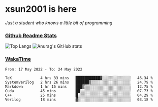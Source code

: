 # xsun2001 is here

*Just a student who knows a little bit of programming*

### [Github Readme Stats](https://github.com/anuraghazra/github-readme-stats)

![Top Langs](https://github-readme-stats.vercel.app/api/top-langs/?username=xsun2001&layout=compact&theme=radical) ![Anurag's GitHub stats](https://github-readme-stats.vercel.app/api?username=xsun2001&show_icons=true&theme=radical)

### [WakaTime](https://wakatime.com)

<!--START_SECTION:waka-->

```text
From: 17 May 2022 - To: 24 May 2022

TeX             4 hrs 33 mins   ███████████▓░░░░░░░░░░░░░   46.34 %
SystemVerilog   2 hrs 26 mins   ██████▒░░░░░░░░░░░░░░░░░░   24.79 %
Markdown        1 hr 15 mins    ███▒░░░░░░░░░░░░░░░░░░░░░   12.75 %
Cuda            45 mins         ██░░░░░░░░░░░░░░░░░░░░░░░   07.73 %
C++             25 mins         █░░░░░░░░░░░░░░░░░░░░░░░░   04.29 %
Verilog         18 mins         ▓░░░░░░░░░░░░░░░░░░░░░░░░   03.18 %
```

<!--END_SECTION:waka-->
